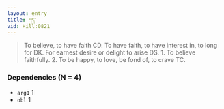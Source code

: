 ```yaml
---
layout: entry
title: དད་
vid: Hill:0821
---
```

> To believe, to have faith CD\. To have faith, to have interest in, to long for DK\. For earnest desire or delight to arise DS\. 1\. To believe faithfully\. 2\. To be happy, to love, be fond of, to crave TC\.


### Dependencies (N = 4)
* `arg1` 1
* `obl` 1
